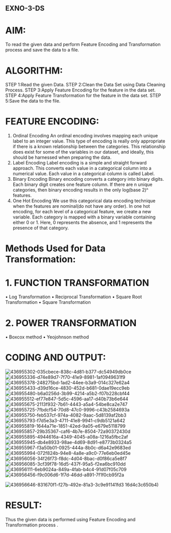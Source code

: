 ## EXNO-3-DS

# AIM:
To read the given data and perform Feature Encoding and Transformation process and save the data to a file.

# ALGORITHM:
STEP 1:Read the given Data.
STEP 2:Clean the Data Set using Data Cleaning Process.
STEP 3:Apply Feature Encoding for the feature in the data set.
STEP 4:Apply Feature Transformation for the feature in the data set.
STEP 5:Save the data to the file.

# FEATURE ENCODING:
1. Ordinal Encoding
An ordinal encoding involves mapping each unique label to an integer value. This type of encoding is really only appropriate if there is a known relationship between the categories. This relationship does exist for some of the variables in our dataset, and ideally, this should be harnessed when preparing the data.
2. Label Encoding
Label encoding is a simple and straight forward approach. This converts each value in a categorical column into a numerical value. Each value in a categorical column is called Label.
3. Binary Encoding
Binary encoding converts a category into binary digits. Each binary digit creates one feature column. If there are n unique categories, then binary encoding results in the only log(base 2)ⁿ features.
4. One Hot Encoding
We use this categorical data encoding technique when the features are nominal(do not have any order). In one hot encoding, for each level of a categorical feature, we create a new variable. Each category is mapped with a binary variable containing either 0 or 1. Here, 0 represents the absence, and 1 represents the presence of that category.

# Methods Used for Data Transformation:
  # 1. FUNCTION TRANSFORMATION
• Log Transformation
• Reciprocal Transformation
• Square Root Transformation
• Square Transformation
  # 2. POWER TRANSFORMATION
• Boxcox method
• Yeojohnson method

# CODING AND OUTPUT:
![436955302-035cbece-838c-4d81-b377-dc54949db0ce](https://github.com/user-attachments/assets/6464b14e-5b01-41b8-810f-6fdb9e22c380)
![436955336-d74e89d7-7f70-41e9-8981-1af0949631f9](https://github.com/user-attachments/assets/6026538d-4f33-4723-98d3-ab42602c0835)
![436955378-248275bd-1ad2-44ee-b3a9-014c327e62a4](https://github.com/user-attachments/assets/8b7bf0f4-a837-4f9c-83e8-126083af7cc2)
![436955433-d39d16ce-4830-452d-b681-0dae19ecc9eb](https://github.com/user-attachments/assets/f56e2fe5-18ef-4d53-af35-5b5b97d04794)
![436955480-b6a0256d-3b99-4214-a5b2-f07b228cbf44](https://github.com/user-attachments/assets/f7c0be8a-7b61-4a43-af2f-c40557f63b66)
![436955512-ef77e847-5d5c-4596-aa17-d40b73b6e644](https://github.com/user-attachments/assets/d91119ec-e8dd-4965-9857-3ecd395078e6)
![436955675-2113f932-7b61-4443-a5a4-54be8ca2e747](https://github.com/user-attachments/assets/9a2be6e1-227d-4afd-b1b7-f932378942ad)
![436955725-7fbdcf54-70d8-47c0-9996-c43b2584693a](https://github.com/user-attachments/assets/09b9048c-bdfd-42a1-a94a-42be0ae5e316)
![436955750-feb537cf-974a-4082-9aac-5d8139af2bb3](https://github.com/user-attachments/assets/7ef03ab8-c357-4988-b17a-fb0146005898)
![436955793-f7d5e3a3-4711-41e8-9941-c9db5121a642](https://github.com/user-attachments/assets/030534e2-7b0b-4b8e-9b62-f403172ec1ab)
![436955819-1644a71e-1851-42ed-9a05-e679e5118799](https://github.com/user-attachments/assets/19bc700b-e9f9-4d85-890a-249cd51a8a9f)
![436955857-29b35367-caf6-4b7e-8504-72a90372430d](https://github.com/user-attachments/assets/d81fda4b-8307-4ee6-8f53-d506a593c18b)![436955895-4944616a-4349-4045-a08a-1216a5fbc2af](https://github.com/user-attachments/assets/ba610761-6e9a-4251-bda2-c9dcd4df3108)
![436955945-db4e8933-98ae-4d69-8d91-e8773b0324a5](https://github.com/user-attachments/assets/15293aca-8483-4d78-8f11-249c9f1f6f4f)
![436955967-f3a50b01-0925-444a-8b0c-d6a42e9683ed](https://github.com/user-attachments/assets/741df584-c490-48ea-b9e6-1b625916b0ba)
![436955994-072f824b-94e8-4a8e-a9c0-77e6eb0ed45e](https://github.com/user-attachments/assets/b60be97b-c2c3-4712-9a74-f4969bd8401c)
![436956056-34f26f73-f8dc-4d04-8bac-d0f86ca5e8f7](https://github.com/user-attachments/assets/d16748a3-216e-4ba8-b4ba-11be7201f681)
![436956085-3cf39f78-16d5-437f-95a5-f2ea6bc910dd](https://github.com/user-attachments/assets/399a7df4-253c-4f04-b142-3d4062972faa)
![436956111-6eb9024a-849a-4fab-b4c4-91d07f05c709](https://github.com/user-attachments/assets/70703201-88ad-44d4-938f-b8284d895c30)
![436956456-f9c006d6-1f7d-46dd-a891-7f1f0cb95f2a](https://github.com/user-attachments/assets/7a3ebe76-4235-462c-ba20-721df3506023)

![436956646-831670f1-f27b-492e-81a3-3c9e91141fd3](https://github.com/user-attachments/assets/7975e6e5-6eaa-4306-9cfb-506bf599099b)
16d4c3c650b4)      
# RESULT:
Thus the given data is performed using Feature Encoding and Transformation process .
    

       
